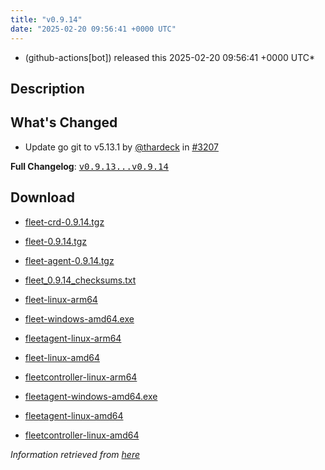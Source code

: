 ```yaml
---
title: "v0.9.14"
date: "2025-02-20 09:56:41 +0000 UTC"
---
```



* (github-actions[bot]) released this 2025-02-20 09:56:41 +0000 UTC*



## Description


<h2>What's Changed</h2>
<ul>
<li>Update go git to v5.13.1 by <a class="user-mention notranslate" data-hovercard-type="user" data-hovercard-url="/users/thardeck/hovercard" data-octo-click="hovercard-link-click" data-octo-dimensions="link_type:self" href="https://github.com/thardeck">@thardeck</a> in <a class="issue-link js-issue-link" data-error-text="Failed to load title" data-id="2780518665" data-permission-text="Title is private" data-url="https://github.com/rancher/fleet/issues/3207" data-hovercard-type="pull_request" data-hovercard-url="/rancher/fleet/pull/3207/hovercard" href="https://github.com/rancher/fleet/pull/3207">#3207</a></li>
</ul>
<p><strong>Full Changelog</strong>: <a class="commit-link" href="https://github.com/rancher/fleet/compare/v0.9.13...v0.9.14"><tt>v0.9.13...v0.9.14</tt></a></p>



## Download


* [fleet-crd-0.9.14.tgz](https://github.com/rancher/fleet/releases/download/v0.9.14/fleet-crd-0.9.14.tgz)

* [fleet-0.9.14.tgz](https://github.com/rancher/fleet/releases/download/v0.9.14/fleet-0.9.14.tgz)

* [fleet-agent-0.9.14.tgz](https://github.com/rancher/fleet/releases/download/v0.9.14/fleet-agent-0.9.14.tgz)

* [fleet_0.9.14_checksums.txt](https://github.com/rancher/fleet/releases/download/v0.9.14/fleet_0.9.14_checksums.txt)

* [fleet-linux-arm64](https://github.com/rancher/fleet/releases/download/v0.9.14/fleet-linux-arm64)

* [fleet-windows-amd64.exe](https://github.com/rancher/fleet/releases/download/v0.9.14/fleet-windows-amd64.exe)

* [fleetagent-linux-arm64](https://github.com/rancher/fleet/releases/download/v0.9.14/fleetagent-linux-arm64)

* [fleet-linux-amd64](https://github.com/rancher/fleet/releases/download/v0.9.14/fleet-linux-amd64)

* [fleetcontroller-linux-arm64](https://github.com/rancher/fleet/releases/download/v0.9.14/fleetcontroller-linux-arm64)

* [fleetagent-windows-amd64.exe](https://github.com/rancher/fleet/releases/download/v0.9.14/fleetagent-windows-amd64.exe)

* [fleetagent-linux-amd64](https://github.com/rancher/fleet/releases/download/v0.9.14/fleetagent-linux-amd64)

* [fleetcontroller-linux-amd64](https://github.com/rancher/fleet/releases/download/v0.9.14/fleetcontroller-linux-amd64)




*Information retrieved from [here](https://github.com/rancher/fleet/releases/tag/v0.9.14)*

